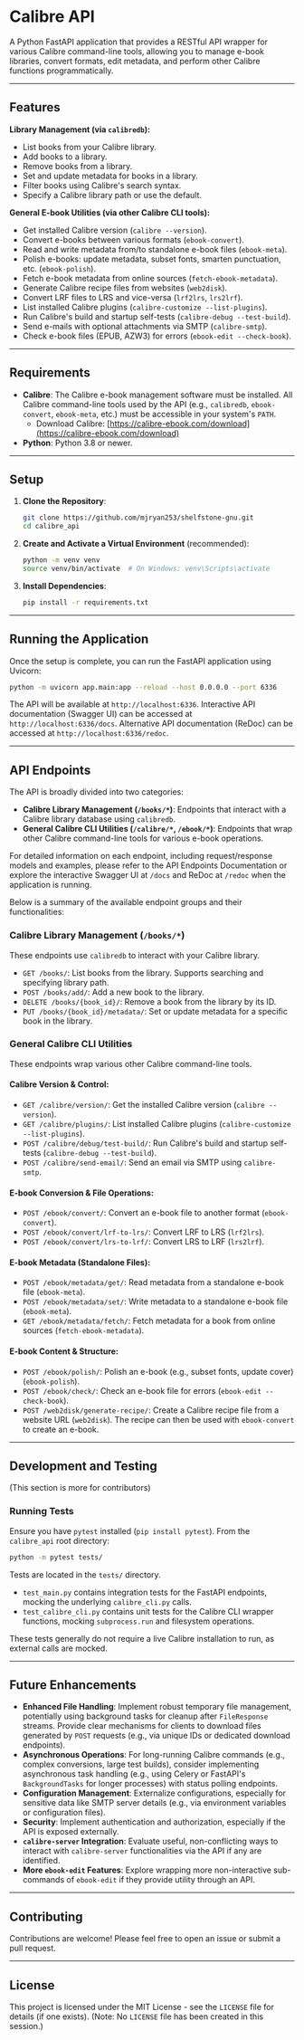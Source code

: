 # Calibre API

A Python FastAPI application that provides a RESTful API wrapper for various Calibre command-line tools, allowing you to manage e-book libraries, convert formats, edit metadata, and perform other Calibre functions programmatically.

-----

## Features

**Library Management (via `calibredb`):**

  * List books from your Calibre library.
  * Add books to a library.
  * Remove books from a library.
  * Set and update metadata for books in a library.
  * Filter books using Calibre's search syntax.
  * Specify a Calibre library path or use the default.

**General E-book Utilities (via other Calibre CLI tools):**

  * Get installed Calibre version (`calibre --version`).
  * Convert e-books between various formats (`ebook-convert`).
  * Read and write metadata from/to standalone e-book files (`ebook-meta`).
  * Polish e-books: update metadata, subset fonts, smarten punctuation, etc. (`ebook-polish`).
  * Fetch e-book metadata from online sources (`fetch-ebook-metadata`).
  * Generate Calibre recipe files from websites (`web2disk`).
  * Convert LRF files to LRS and vice-versa (`lrf2lrs`, `lrs2lrf`).
  * List installed Calibre plugins (`calibre-customize --list-plugins`).
  * Run Calibre's build and startup self-tests (`calibre-debug --test-build`).
  * Send e-mails with optional attachments via SMTP (`calibre-smtp`).
  * Check e-book files (EPUB, AZW3) for errors (`ebook-edit --check-book`).

-----

## Requirements

  * **Calibre**: The Calibre e-book management software must be installed. All Calibre command-line tools used by the API (e.g., `calibredb`, `ebook-convert`, `ebook-meta`, etc.) must be accessible in your system's `PATH`.
      * Download Calibre: [https://calibre-ebook.com/download](https://calibre-ebook.com/download)
  * **Python**: Python 3.8 or newer.

-----

## Setup

1.  **Clone the Repository**:

    ```bash
    git clone https://github.com/mjryan253/shelfstone-gnu.git
    cd calibre_api
    ```

2.  **Create and Activate a Virtual Environment** (recommended):

    ```bash
    python -m venv venv
    source venv/bin/activate  # On Windows: venv\Scripts\activate
    ```

3.  **Install Dependencies**:

    ```bash
    pip install -r requirements.txt
    ```

-----

## Running the Application

Once the setup is complete, you can run the FastAPI application using Uvicorn:

```bash
python -m uvicorn app.main:app --reload --host 0.0.0.0 --port 6336
```

The API will be available at `http://localhost:6336`.
Interactive API documentation (Swagger UI) can be accessed at `http://localhost:6336/docs`.
Alternative API documentation (ReDoc) can be accessed at `http://localhost:6336/redoc`.

-----

## API Endpoints

The API is broadly divided into two categories:

  * **Calibre Library Management (`/books/*`)**: Endpoints that interact with a Calibre library database using `calibredb`.
  * **General Calibre CLI Utilities (`/calibre/*`, `/ebook/*`)**: Endpoints that wrap other Calibre command-line tools for various e-book operations.

For detailed information on each endpoint, including request/response models and examples, please refer to the API Endpoints Documentation or explore the interactive Swagger UI at `/docs` and ReDoc at `/redoc` when the application is running.

Below is a summary of the available endpoint groups and their functionalities:

### Calibre Library Management (`/books/*`)

These endpoints use `calibredb` to interact with your Calibre library.

  * `GET /books/`: List books from the library. Supports searching and specifying library path.
  * `POST /books/add/`: Add a new book to the library.
  * `DELETE /books/{book_id}/`: Remove a book from the library by its ID.
  * `PUT /books/{book_id}/metadata/`: Set or update metadata for a specific book in the library.

### General Calibre CLI Utilities

These endpoints wrap various other Calibre command-line tools.

#### Calibre Version & Control:

  * `GET /calibre/version/`: Get the installed Calibre version (`calibre --version`).
  * `GET /calibre/plugins/`: List installed Calibre plugins (`calibre-customize --list-plugins`).
  * `POST /calibre/debug/test-build/`: Run Calibre's build and startup self-tests (`calibre-debug --test-build`).
  * `POST /calibre/send-email/`: Send an email via SMTP using `calibre-smtp`.

#### E-book Conversion & File Operations:

  * `POST /ebook/convert/`: Convert an e-book file to another format (`ebook-convert`).
  * `POST /ebook/convert/lrf-to-lrs/`: Convert LRF to LRS (`lrf2lrs`).
  * `POST /ebook/convert/lrs-to-lrf/`: Convert LRS to LRF (`lrs2lrf`).

#### E-book Metadata (Standalone Files):

  * `POST /ebook/metadata/get/`: Read metadata from a standalone e-book file (`ebook-meta`).
  * `POST /ebook/metadata/set/`: Write metadata to a standalone e-book file (`ebook-meta`).
  * `GET /ebook/metadata/fetch/`: Fetch metadata for a book from online sources (`fetch-ebook-metadata`).

#### E-book Content & Structure:

  * `POST /ebook/polish/`: Polish an e-book (e.g., subset fonts, update cover) (`ebook-polish`).
  * `POST /ebook/check/`: Check an e-book file for errors (`ebook-edit --check-book`).
  * `POST /web2disk/generate-recipe/`: Create a Calibre recipe file from a website URL (`web2disk`). The recipe can then be used with `ebook-convert` to create an e-book.

-----

## Development and Testing

(This section is more for contributors)

### Running Tests

Ensure you have `pytest` installed (`pip install pytest`). From the `calibre_api` root directory:

```bash
python -m pytest tests/
```

Tests are located in the `tests/` directory.

  * `test_main.py` contains integration tests for the FastAPI endpoints, mocking the underlying `calibre_cli.py` calls.
  * `test_calibre_cli.py` contains unit tests for the Calibre CLI wrapper functions, mocking `subprocess.run` and filesystem operations.

These tests generally do not require a live Calibre installation to run, as external calls are mocked.

-----

## Future Enhancements

  * **Enhanced File Handling**: Implement robust temporary file management, potentially using background tasks for cleanup after `FileResponse` streams. Provide clear mechanisms for clients to download files generated by `POST` requests (e.g., via unique IDs or dedicated download endpoints).
  * **Asynchronous Operations**: For long-running Calibre commands (e.g., complex conversions, large test builds), consider implementing asynchronous task handling (e.g., using Celery or FastAPI's `BackgroundTasks` for longer processes) with status polling endpoints.
  * **Configuration Management**: Externalize configurations, especially for sensitive data like SMTP server details (e.g., via environment variables or configuration files).
  * **Security**: Implement authentication and authorization, especially if the API is exposed externally.
  * **`calibre-server` Integration**: Evaluate useful, non-conflicting ways to interact with `calibre-server` functionalities via the API if any are identified.
  * **More `ebook-edit` Features**: Explore wrapping more non-interactive sub-commands of `ebook-edit` if they provide utility through an API.

-----

## Contributing

Contributions are welcome\! Please feel free to open an issue or submit a pull request.

-----

## License

This project is licensed under the MIT License - see the `LICENSE` file for details (if one exists).
(Note: No `LICENSE` file has been created in this session.)